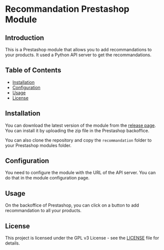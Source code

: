 # Recommandation Prestashop Module

## Introduction

This is a Prestashop module that allows you to add recommandations to your products. It used a Python API server to get the recommandations.

## Table of Contents

-   [Installation](#installation)
-   [Configuration](#configuration)
-   [Usage](#usage)
-   [License](#license)

## Installation

You can download the latest version of the module from the [release page](https://github.com/MathiasLinux/recommandation_presta_module/releases). You can install it by uploading the zip file in the Prestashop backoffice.

You can also clone the repository and copy the `recommandation` folder to your Prestashop modules folder.

## Configuration

You need to configure the module with the URL of the API server. You can do that in the module configuration page.

## Usage

On the backoffice of Prestashop, you can click on a button to add recommandation to all your products.

## License

This project is licensed under the GPL v3 License - see the [LICENSE](LICENSE) file for details.
